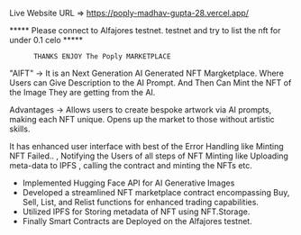 Live Website URL => https://poply-madhav-gupta-28.vercel.app/

*****   Please connect to Alfajores testnet.  testnet and try to list the nft for under 0.1 celo *****



          THANKS ENJOY The Poply MARKETPLACE  

"AIFT" -> It is an Next Generation AI Generated NFT Margketplace. Where Users can Give Description to the AI Prompt. And Then Can Mint the NFT of the Image They are getting from the AI. 

Advantages -> 
 Allows users to create bespoke artwork via AI prompts, making each NFT unique.
Opens up the market to those without artistic skills.

It has enhanced user interface with best of the Error Handling like Minting NFT Failed.. , Notifying the Users of all steps of NFT Minting like Uploading meta-data to IPFS , calling the contract and minting the NFTs etc.

- Implemented Hugging Face API for AI Generative Images 
- Developed a streamlined NFT marketplace contract encompassing Buy, Sell, List, and Relist 
  functions for enhanced trading capabilities. 
- Utilized IPFS for Storing metadata of NFT using NFT.Storage.
- Finally Smart Contracts are Deployed on the Alfajores testnet. 
